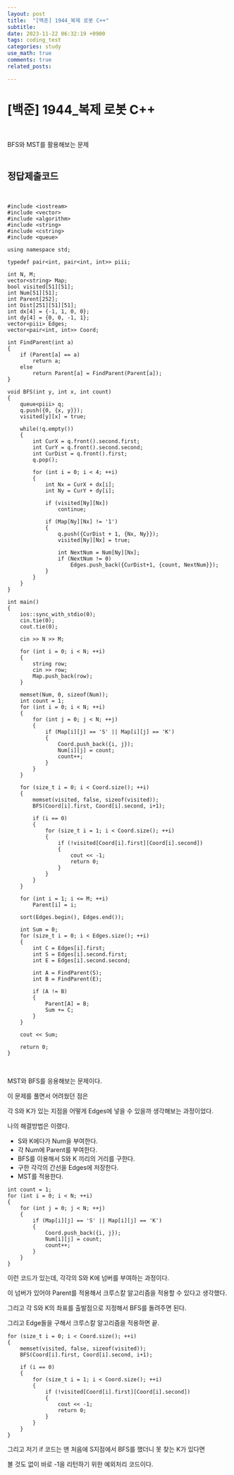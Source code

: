 ```yaml
---
layout: post
title:  "[백준] 1944_복제 로봇 C++"
subtitle:   
date: 2023-11-22 06:32:19 +0900
tags: coding_test
categories: study
use_math: true
comments: true
related_posts:

---
```


# [백준] 1944_복제 로봇 C++<br/>
<br/>

BFS와 MST를 활용해보는 문제<br/>
<br/>

## 정답제출코드<br/>
<br/>

```
#include <iostream>
#include <vector>
#include <algorithm>
#include <string>
#include <cstring>
#include <queue>

using namespace std;

typedef pair<int, pair<int, int>> piii;

int N, M;
vector<string> Map;
bool visited[51][51];
int Num[51][51];
int Parent[252];
int Dist[251][51][51];
int dx[4] = {-1, 1, 0, 0};
int dy[4] = {0, 0, -1, 1};
vector<piii> Edges;
vector<pair<int, int>> Coord;

int FindParent(int a)
{
    if (Parent[a] == a)
        return a;
    else
        return Parent[a] = FindParent(Parent[a]);
}

void BFS(int y, int x, int count)
{
    queue<piii> q;
    q.push({0, {x, y}});
    visited[y][x] = true;

    while(!q.empty())
    {
        int CurX = q.front().second.first;
        int CurY = q.front().second.second;
        int CurDist = q.front().first;
        q.pop();

        for (int i = 0; i < 4; ++i)
        {
            int Nx = CurX + dx[i];
            int Ny = CurY + dy[i];

            if (visited[Ny][Nx])
                continue;
            
            if (Map[Ny][Nx] != '1')
            {
                q.push({CurDist + 1, {Nx, Ny}});
                visited[Ny][Nx] = true;
                
                int NextNum = Num[Ny][Nx];
                if (NextNum != 0)
                    Edges.push_back({CurDist+1, {count, NextNum}});
            }
        }
    }
}

int main()
{
    ios::sync_with_stdio(0);
    cin.tie(0);
    cout.tie(0);

    cin >> N >> M;

    for (int i = 0; i < N; ++i)
    {
        string row;
        cin >> row;
        Map.push_back(row);
    }

    memset(Num, 0, sizeof(Num));
    int count = 1;
    for (int i = 0; i < N; ++i)
    {
        for (int j = 0; j < N; ++j)
        {
            if (Map[i][j] == 'S' || Map[i][j] == 'K')
            {
                Coord.push_back({i, j});
                Num[i][j] = count;
                count++;
            }
        }
    }

    for (size_t i = 0; i < Coord.size(); ++i)
    {
        memset(visited, false, sizeof(visited));
        BFS(Coord[i].first, Coord[i].second, i+1);

        if (i == 0)
        {
            for (size_t i = 1; i < Coord.size(); ++i)
            {
                if (!visited[Coord[i].first][Coord[i].second])
                {
                    cout << -1;
                    return 0;
                }
            }
        }
    }
    
    for (int i = 1; i <= M; ++i)
        Parent[i] = i;

    sort(Edges.begin(), Edges.end());

    int Sum = 0;
    for (size_t i = 0; i < Edges.size(); ++i)
    {
        int C = Edges[i].first;
        int S = Edges[i].second.first;
        int E = Edges[i].second.second;

        int A = FindParent(S);
        int B = FindParent(E);

        if (A != B)
        {
            Parent[A] = B;
            Sum += C;
        }
    }

    cout << Sum;

    return 0;
}
```
<br/>

MST와 BFS를 응용해보는 문제이다.<br/>

이 문제를 풀면서 어려웠던 점은<br/>

각 S와 K가 있는 지점을 어떻게 Edges에 넣을 수 있을까 생각해보는 과정이었다.<br/>

나의 해결방법은 이랬다.<br/>

- S와 K에다가 Num을 부여한다.
- 각 Num에 Parent를 부여한다.
- BFS를 이용해서 S와 K 끼리의 거리를 구한다.
- 구한 각각의 간선을 Edges에 저장한다.
- MST를 적용한다.

```
int count = 1;
for (int i = 0; i < N; ++i)
{
    for (int j = 0; j < N; ++j)
    {
        if (Map[i][j] == 'S' || Map[i][j] == 'K')
        {
            Coord.push_back({i, j});
            Num[i][j] = count;
            count++;
        }
    }
}
```

이런 코드가 있는데, 각각의 S와 K에 넘버를 부여하는 과정이다.<br/>

이 넘버가 있어야 Parent를 적용해서 크루스칼 알고리즘을 적용할 수 있다고 생각했다.<br/>

그리고 각 S와 K의 좌표를 출발점으로 지정해서 BFS를 돌려주면 된다.<br/>

그리고 Edge들을 구해서 크루스칼 알고리즘을 적용하면 끝.

```
for (size_t i = 0; i < Coord.size(); ++i)
{
    memset(visited, false, sizeof(visited));
    BFS(Coord[i].first, Coord[i].second, i+1);

    if (i == 0)
    {
        for (size_t i = 1; i < Coord.size(); ++i)
        {
            if (!visited[Coord[i].first][Coord[i].second])
            {
                cout << -1;
                return 0;
            }
        }
    }
}
```

그리고 저기 if 코드는 맨 처음에 S지점에서 BFS를 했더니 못 찾는 K가 있다면<br/>

볼 것도 없이 바로 -1을 리턴하기 위한 예외처리 코드이다.<br/>